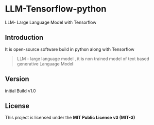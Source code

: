 # LLM-Tensorflow-python
LLM- Large Language Model with Tensorflow 

## Introduction 

It is open-source software build in python along with Tensorflow 

> LLM - large language model , it is non trained model of text based generative Language Model 

## Version 

initial Build v1.0

## License

 This project is licensed under the **MIT Public License v3 (MIT-3)** 
